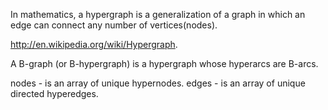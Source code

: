 In mathematics, a hypergraph is a generalization of a graph in which an edge can connect any number of vertices(nodes).

http://en.wikipedia.org/wiki/Hypergraph.

A B-graph (or B-hypergraph) is a hypergraph whose hyperarcs are B-arcs.

nodes - is an array of unique hypernodes.
edges - is an array of unique directed hyperedges.
